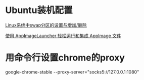 # Ubuntu装机配置

[Linux系统中swap分区的设置与增加/删除](https://www.jb51.net/article/142928.htm)

[使用 AppImageLauncher 轻松运行和集成 AppImage 文件](https://cloud.tencent.com/developer/news/215568)

# 用命令行设置chrome的proxy
google-chrome-stable --proxy-server="socks5://127.0.0.1:1080"
